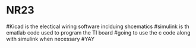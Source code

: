 # NR23
#Kicad is the electical wiring software inclduing shcematics
#simulink is th ematlab code used to program the TI board
#going to use the c code along with simulink when necessary
#YAY
